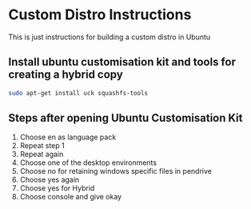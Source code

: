 # Custom Distro Instructions
This is just instructions for building a custom distro in Ubuntu

## Install ubuntu customisation kit and tools for creating a hybrid copy
```bash
sudo apt-get install uck squashfs-tools
```
## Steps after opening Ubuntu Customisation Kit

1. Choose en as language pack
2. Repeat step 1
3. Repeat again
4. Choose one of the desktop environments
5. Choose no for retaining windows specific files in pendrive
6. Choose yes again
7. Choose yes for Hybrid 
8. Choose console and give okay
